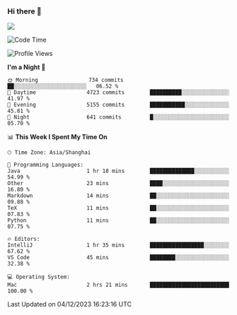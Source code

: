 ### Hi there 👋

<!--
**JJAYCHEN1e/jjaychen1e** is a ✨ _special_ ✨ repository because its `README.md` (this file) appears on your GitHub profile.

Here are some ideas to get you started:

- 🔭 I’m currently working on ...
- 🌱 I’m currently learning ...
- 👯 I’m looking to collaborate on ...
- 🤔 I’m looking for help with ...
- 💬 Ask me about ...
- 📫 How to reach me: ...
- 😄 Pronouns: ...
- ⚡ Fun fact: ...
-->

[![](https://github-readme-stats.vercel.app/api?username=jjaychen1e&show_icons=true)](https://github.com/jjaychen1e/github-readme-stats?count_private=true)

<!--START_SECTION:waka-->
![Code Time](http://img.shields.io/badge/Code%20Time-890%20hrs%2016%20mins-blue)

![Profile Views](http://img.shields.io/badge/Profile%20Views-0-blue)

**I'm a Night 🦉** 

```text
🌞 Morning                734 commits         ██░░░░░░░░░░░░░░░░░░░░░░░   06.52 % 
🌆 Daytime                4723 commits        ██████████░░░░░░░░░░░░░░░   41.97 % 
🌃 Evening                5155 commits        ███████████░░░░░░░░░░░░░░   45.81 % 
🌙 Night                  641 commits         █░░░░░░░░░░░░░░░░░░░░░░░░   05.70 % 
```


📊 **This Week I Spent My Time On** 

```text
🕑︎ Time Zone: Asia/Shanghai

💬 Programming Languages: 
Java                     1 hr 18 mins        ██████████████░░░░░░░░░░░   54.99 % 
Other                    23 mins             ████░░░░░░░░░░░░░░░░░░░░░   16.80 % 
Markdown                 14 mins             ██░░░░░░░░░░░░░░░░░░░░░░░   09.88 % 
TeX                      11 mins             ██░░░░░░░░░░░░░░░░░░░░░░░   07.83 % 
Python                   11 mins             ██░░░░░░░░░░░░░░░░░░░░░░░   07.75 % 

🔥 Editors: 
IntelliJ                 1 hr 35 mins        █████████████████░░░░░░░░   67.62 % 
VS Code                  45 mins             ████████░░░░░░░░░░░░░░░░░   32.38 % 

💻 Operating System: 
Mac                      2 hrs 21 mins       █████████████████████████   100.00 % 
```


 Last Updated on 04/12/2023 16:23:16 UTC
<!--END_SECTION:waka-->
